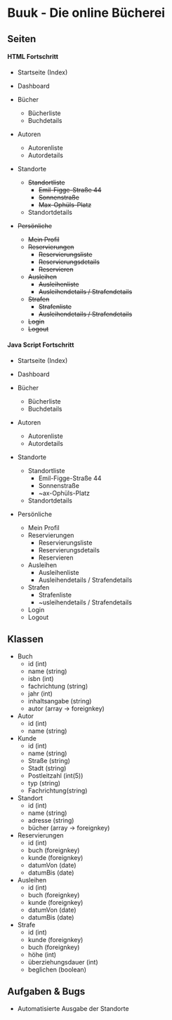 # Buuk - Die online Bücherei

## Seiten


#### HTML Fortschritt
- Startseite (Index)
- Dashboard
- Bücher
    - Bücherliste
    - Buchdetails
- Autoren
    - Autorenliste
    - Autordetails
- Standorte
    - ~~Standortliste~~
        - ~~Emil-Figge-Straße 44~~
        - ~~Sonnenstraße~~
        - ~~Max-Ophüls-Platz~~
    - Standortdetails

- ~~Persönliche~~
    - ~~Mein Profil~~
    - ~~Reservierungen~~
        - ~~Reservierungsliste~~
        - ~~Reservierungsdetails~~    
        - ~~Reservieren~~
    - ~~Ausleihen~~
        - ~~Ausleihenliste~~
        - ~~Ausleihendetails / Strafendetails~~
    - ~~Strafen~~
        - ~~Strafenliste~~
        - ~~Ausleihendetails / Strafendetails~~
    - ~~Login~~
    - ~~Logout~~


#### Java Script Fortschritt
- Startseite (Index)
- Dashboard
- Bücher
    - Bücherliste
    - Buchdetails
- Autoren
    - Autorenliste
    - Autordetails
- Standorte
    - Standortliste
        - Emil-Figge-Straße 44
        - Sonnenstraße
        - ~ax-Ophüls-Platz 
    - Standortdetails

- Persönliche
    - Mein Profil
    - Reservierungen
        - Reservierungsliste
        - Reservierungsdetails   
        - Reservieren
    - Ausleihen
        - Ausleihenliste
        - Ausleihendetails / Strafendetails
    - Strafen
        - Strafenliste
        - ~usleihendetails / Strafendetails
    - Login
    - Logout



## Klassen

- Buch
    - id (int)
    - name (string)
    - isbn (int)
    - fachrichtung (string)
    - jahr (int)
    - inhaltsangabe (string)
    - autor (array -> foreignkey)
- Autor
    - id (int)
    - name (string)
- Kunde
    - id (int)
    - name (string)
    - Straße (string)
    - Stadt (string)
    - Postleitzahl (int(5))
    - typ (string)
    - Fachrichtung(string)
- Standort
    - id (int)
    - name (string)
    - adresse (string)
    - bücher (array -> foreignkey)
- Reservierungen
    - id (int)
    - buch (foreignkey)
    - kunde (foreignkey)
    - datumVon (date)
    - datumBis (date)
- Ausleihen
    - id (int)
    - buch (foreignkey)
    - kunde (foreignkey)
    - datumVon (date)
    - datumBis (date)
- Strafe
    - id (int)
    - kunde (foreignkey)
    - buch (foreignkey)
    - höhe (int)
    - überziehungsdauer (int)
    - beglichen (boolean)

## Aufgaben & Bugs

- Automatisierte Ausgabe der Standorte